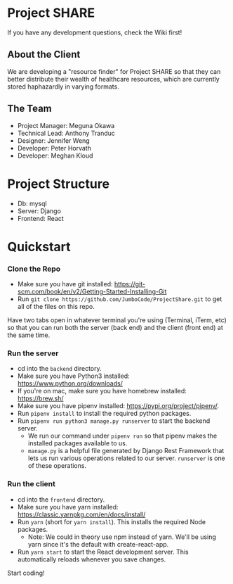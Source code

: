 # Project SHARE

If you have any development questions, check the Wiki first!

## About the Client

We are developing a "resource finder" for Project SHARE so that they can better distribute their wealth of healthcare resources, which are currently stored haphazardly in varying formats. 

## The Team

- Project Manager: Meguna Okawa
- Technical Lead: Anthony Tranduc
- Designer: Jennifer Weng
- Developer: Peter Horvath
- Developer: Meghan Kloud

# Project Structure

- Db: mysql 
- Server: Django
- Frontend: React

# Quickstart

### Clone the Repo

- Make sure you have git installed: https://git-scm.com/book/en/v2/Getting-Started-Installing-Git
- Run `git clone https://github.com/JumboCode/ProjectShare.git` to get all of the files on this repo. 

Have two tabs open in whatever terminal you're using (Terminal, iTerm, etc) so that
you can run both the server (back end) and the client (front end) at the same time. 

### Run the server

- cd into the `backend` directory.
- Make sure you have Python3 installed: https://www.python.org/downloads/
- If you're on mac, make sure you have homebrew installed: https://brew.sh/
- Make sure you have pipenv installed: https://pypi.org/project/pipenv/.
- Run `pipenv install` to install the required python packages.
- Run `pipenv run python3 manage.py runserver` to start the backend server.
  - We run our command under `pipenv run` so that pipenv makes the installed packages
  available to us.
  - `manage.py` is a helpful file generated by Django Rest Framework that lets us 
  run various operations related to our server. `runserver` is one of these operations. 

### Run the client

- cd into the `frontend` directory.
- Make sure you have yarn installed: https://classic.yarnpkg.com/en/docs/install/
- Run `yarn` (short for `yarn install`). This installs the required Node packages. 
  - Note: We could in theory use npm instead of yarn. We'll be using yarn since it's the
  default with create-react-app.
- Run `yarn start` to start the React development server. This automatically reloads
  whenever you save changes.

Start coding!
